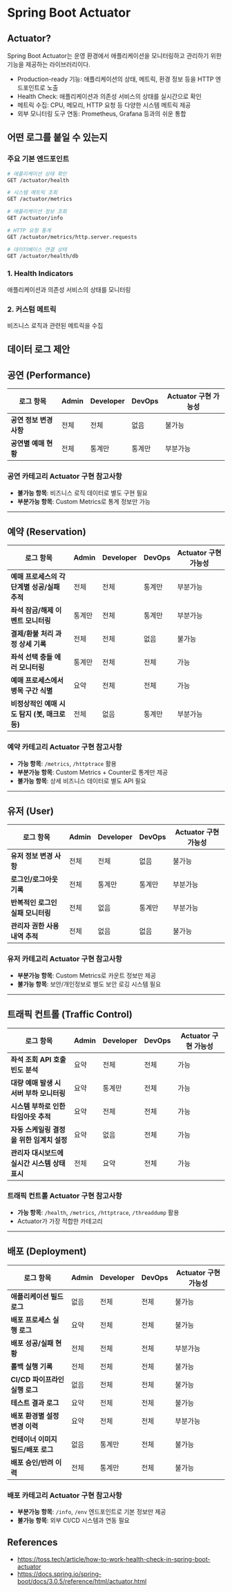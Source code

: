 # Spring Boot Actuator

## Actuator?

Spring Boot Actuator는 운영 환경에서 애플리케이션을 모니터링하고 관리하기 위한 기능을 제공하는 라이브러리이다.

-   Production-ready 기능: 애플리케이션의 상태, 메트릭, 환경 정보 등을 HTTP 엔드포인트로 노출
-   Health Check: 애플리케이션과 의존성 서비스의 상태를 실시간으로 확인
-   메트릭 수집: CPU, 메모리, HTTP 요청 등 다양한 시스템 메트릭 제공
-   외부 모니터링 도구 연동: Prometheus, Grafana 등과의 쉬운 통합

## 어떤 로그를 붙일 수 있는지

### 주요 기본 엔드포인트

```bash
# 애플리케이션 상태 확인
GET /actuator/health

# 시스템 메트릭 조회
GET /actuator/metrics

# 애플리케이션 정보 조회
GET /actuator/info

# HTTP 요청 통계
GET /actuator/metrics/http.server.requests

# 데이터베이스 연결 상태
GET /actuator/health/db
```

### 1. Health Indicators

애플리케이션과 의존성 서비스의 상태를 모니터링

### 2. 커스텀 메트릭

비즈니스 로직과 관련된 메트릭을 수집

## 데이터 로그 제안

## 공연 (Performance)

| 로그 항목               | Admin | Developer | DevOps | Actuator 구현 가능성 |
| ----------------------- | ----- | --------- | ------ | -------------------- |
| **공연 정보 변경 사항** | 전체  | 전체      | 없음   | 불가능               |
| **공연별 예매 현황**    | 전체  | 통계만    | 통계만 | 부분가능             |

### 공연 카테고리 Actuator 구현 참고사항

-   **불가능 항목**: 비즈니스 로직 데이터로 별도 구현 필요
-   **부분가능 항목**: Custom Metrics로 통계 정보만 가능

---

## 예약 (Reservation)

| 로그 항목                                     | Admin  | Developer | DevOps | Actuator 구현 가능성 |
| --------------------------------------------- | ------ | --------- | ------ | -------------------- |
| **예매 프로세스의 각 단계별 성공/실패 추적**  | 전체   | 전체      | 통계만 | 부분가능             |
| **좌석 잠금/해제 이벤트 모니터링**            | 통계만 | 전체      | 통계만 | 부분가능             |
| **결제/환불 처리 과정 상세 기록**             | 전체   | 전체      | 없음   | 불가능               |
| **좌석 선택 충돌 에러 모니터링**              | 통계만 | 전체      | 전체   | 가능                 |
| **예매 프로세스에서 병목 구간 식별**          | 요약   | 전체      | 전체   | 가능                 |
| **비정상적인 예매 시도 탐지 (봇, 매크로 등)** | 전체   | 없음      | 통계만 | 부분가능             |

### 예약 카테고리 Actuator 구현 참고사항

-   **가능 항목**: `/metrics`, `/httptrace` 활용
-   **부분가능 항목**: Custom Metrics + Counter로 통계만 제공
-   **불가능 항목**: 상세 비즈니스 데이터로 별도 API 필요

---

## 유저 (User)

| 로그 항목                         | Admin | Developer | DevOps | Actuator 구현 가능성 |
| --------------------------------- | ----- | --------- | ------ | -------------------- |
| **유저 정보 변경 사항**           | 전체  | 전체      | 없음   | 불가능               |
| **로그인/로그아웃 기록**          | 전체  | 통계만    | 통계만 | 부분가능             |
| **반복적인 로그인 실패 모니터링** | 전체  | 없음      | 통계만 | 부분가능             |
| **관리자 권한 사용 내역 추적**    | 전체  | 없음      | 없음   | 불가능               |

### 유저 카테고리 Actuator 구현 참고사항

-   **부분가능 항목**: Custom Metrics로 카운트 정보만 제공
-   **불가능 항목**: 보안/개인정보로 별도 보안 로깅 시스템 필요

---

## 트래픽 컨트롤 (Traffic Control)

| 로그 항목                                     | Admin | Developer | DevOps | Actuator 구현 가능성 |
| --------------------------------------------- | ----- | --------- | ------ | -------------------- |
| **좌석 조회 API 호출 빈도 분석**              | 요약  | 전체      | 전체   | 가능                 |
| **대량 예매 발생 시 서버 부하 모니터링**      | 요약  | 통계만    | 전체   | 가능                 |
| **시스템 부하로 인한 타임아웃 추적**          | 요약  | 전체      | 전체   | 가능                 |
| **자동 스케일링 결정을 위한 임계치 설정**     | 요약  | 없음      | 전체   | 가능                 |
| **관리자 대시보드에 실시간 시스템 상태 표시** | 전체  | 요약      | 전체   | 가능                 |

### 트래픽 컨트롤 Actuator 구현 참고사항

-   **가능 항목**: `/health`, `/metrics`, `/httptrace`, `/threaddump` 활용
-   Actuator가 가장 적합한 카테고리

---

## 배포 (Deployment)

| 로그 항목                          | Admin | Developer | DevOps | Actuator 구현 가능성 |
| ---------------------------------- | ----- | --------- | ------ | -------------------- |
| **애플리케이션 빌드 로그**         | 없음  | 전체      | 전체   | 불가능               |
| **배포 프로세스 실행 로그**        | 요약  | 전체      | 전체   | 불가능               |
| **배포 성공/실패 현황**            | 전체  | 전체      | 전체   | 부분가능             |
| **롤백 실행 기록**                 | 전체  | 전체      | 전체   | 불가능               |
| **CI/CD 파이프라인 실행 로그**     | 없음  | 전체      | 전체   | 불가능               |
| **테스트 결과 로그**               | 요약  | 전체      | 전체   | 불가능               |
| **배포 환경별 설정 변경 이력**     | 요약  | 전체      | 전체   | 부분가능             |
| **컨테이너 이미지 빌드/배포 로그** | 없음  | 통계만    | 전체   | 불가능               |
| **배포 승인/반려 이력**            | 전체  | 통계만    | 전체   | 불가능               |

### 배포 카테고리 Actuator 구현 참고사항

-   **부분가능 항목**: `/info`, `/env` 엔드포인트로 기본 정보만 제공
-   **불가능 항목**: 외부 CI/CD 시스템과 연동 필요

## References

-   https://toss.tech/article/how-to-work-health-check-in-spring-boot-actuator
-   https://docs.spring.io/spring-boot/docs/3.0.5/reference/html/actuator.html
